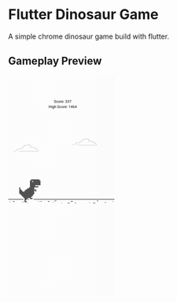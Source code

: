 # Flutter Dinosaur Game

A simple chrome dinosaur game build with flutter.

## Gameplay Preview

![](gameplay.gif "Gameplay")